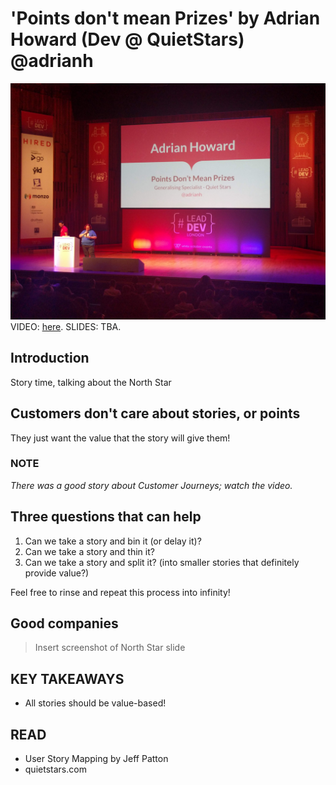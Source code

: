 # 'Points don't mean Prizes' by Adrian Howard (Dev @ QuietStars) @adrianh

![Adrian Howard Introduction](img/11_AdrianHoward.jpg "Adrian Howard introduction")
VIDEO: [here](https://www.youtube.com/watch?v=uxdouZL6imw&list=PLBzScQzZ83I_VX8zgmLqIfma_kJs3RRmu&index=6&t=0s). SLIDES: TBA.

## Introduction

Story time, talking about the North Star

## Customers don't care about stories, or points

They just want the value that the story will give them!

### NOTE

_There was a good story about Customer Journeys; watch the video._

## Three questions that can help

1. Can we take a story and bin it (or delay it)?
2. Can we take a story and thin it?
3. Can we take a story and split it? (into smaller stories that definitely provide value?)

Feel free to rinse and repeat this process into infinity!

## Good companies

> Insert screenshot of North Star slide

## KEY TAKEAWAYS

- All stories should be value-based!

## READ

- User Story Mapping by Jeff Patton
- quietstars.com